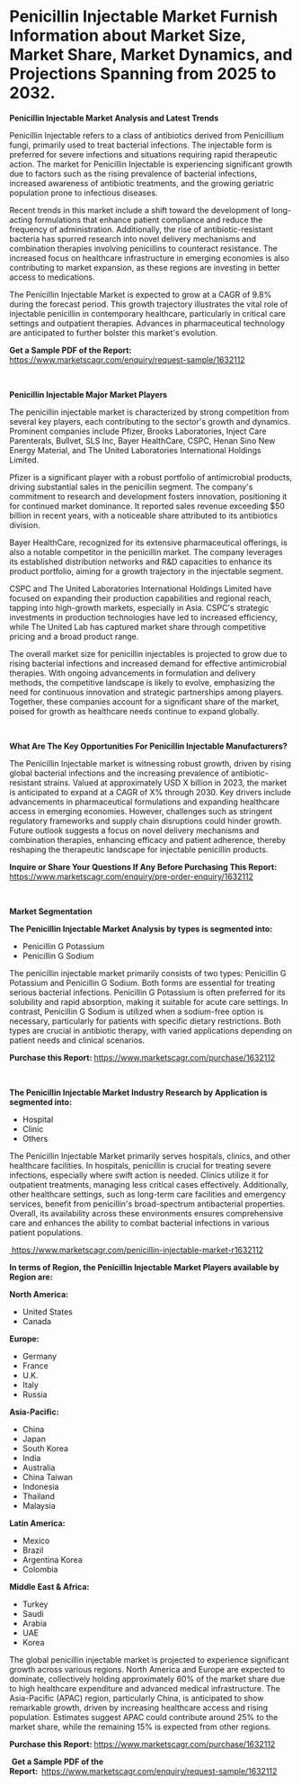 <p><h1>Penicillin Injectable Market Furnish Information about Market Size, Market Share, Market Dynamics, and Projections Spanning from 2025 to 2032.</h1></p><p><strong>Penicillin Injectable Market Analysis and Latest Trends</strong></p>
<p><p>Penicillin Injectable refers to a class of antibiotics derived from Penicillium fungi, primarily used to treat bacterial infections. The injectable form is preferred for severe infections and situations requiring rapid therapeutic action. The market for Penicillin Injectable is experiencing significant growth due to factors such as the rising prevalence of bacterial infections, increased awareness of antibiotic treatments, and the growing geriatric population prone to infectious diseases. </p><p>Recent trends in this market include a shift toward the development of long-acting formulations that enhance patient compliance and reduce the frequency of administration. Additionally, the rise of antibiotic-resistant bacteria has spurred research into novel delivery mechanisms and combination therapies involving penicillins to counteract resistance. The increased focus on healthcare infrastructure in emerging economies is also contributing to market expansion, as these regions are investing in better access to medications.</p><p>The Penicillin Injectable Market is expected to grow at a CAGR of 9.8% during the forecast period. This growth trajectory illustrates the vital role of injectable penicillin in contemporary healthcare, particularly in critical care settings and outpatient therapies. Advances in pharmaceutical technology are anticipated to further bolster this market's evolution.</p></p>
<p><strong>Get a Sample PDF of the Report:&nbsp;</strong> <a href="https://www.marketscagr.com/enquiry/request-sample/1632112?utm_campaign=2958&utm_medium=2&utm_source=Github&utm_content=ia&utm_term=19042025&utm_id=penicillin-injectable">https://www.marketscagr.com/enquiry/request-sample/1632112</a></p>
<p>&nbsp;</p>
<p><strong>Penicillin Injectable Major Market Players</strong></p>
<p><p>The penicillin injectable market is characterized by strong competition from several key players, each contributing to the sector's growth and dynamics. Prominent companies include Pfizer, Brooks Laboratories, Inject Care Parenterals, Bullvet, SLS Inc, Bayer HealthCare, CSPC, Henan Sino New Energy Material, and The United Laboratories International Holdings Limited.</p><p>Pfizer is a significant player with a robust portfolio of antimicrobial products, driving substantial sales in the penicillin segment. The company's commitment to research and development fosters innovation, positioning it for continued market dominance. It reported sales revenue exceeding $50 billion in recent years, with a noticeable share attributed to its antibiotics division.</p><p>Bayer HealthCare, recognized for its extensive pharmaceutical offerings, is also a notable competitor in the penicillin market. The company leverages its established distribution networks and R&D capacities to enhance its product portfolio, aiming for a growth trajectory in the injectable segment.</p><p>CSPC and The United Laboratories International Holdings Limited have focused on expanding their production capabilities and regional reach, tapping into high-growth markets, especially in Asia. CSPC's strategic investments in production technologies have led to increased efficiency, while The United Lab has captured market share through competitive pricing and a broad product range.</p><p>The overall market size for penicillin injectables is projected to grow due to rising bacterial infections and increased demand for effective antimicrobial therapies. With ongoing advancements in formulation and delivery methods, the competitive landscape is likely to evolve, emphasizing the need for continuous innovation and strategic partnerships among players. Together, these companies account for a significant share of the market, poised for growth as healthcare needs continue to expand globally.</p></p>
<p>&nbsp;</p>
<p><strong>What Are The Key Opportunities For Penicillin Injectable Manufacturers?</strong></p>
<p><p>The Penicillin Injectable market is witnessing robust growth, driven by rising global bacterial infections and the increasing prevalence of antibiotic-resistant strains. Valued at approximately USD X billion in 2023, the market is anticipated to expand at a CAGR of X% through 2030. Key drivers include advancements in pharmaceutical formulations and expanding healthcare access in emerging economies. However, challenges such as stringent regulatory frameworks and supply chain disruptions could hinder growth. Future outlook suggests a focus on novel delivery mechanisms and combination therapies, enhancing efficacy and patient adherence, thereby reshaping the therapeutic landscape for injectable penicillin products.</p></p>
<p><strong>Inquire or Share Your Questions If Any Before Purchasing This Report:</strong> <a href="https://www.marketscagr.com/enquiry/pre-order-enquiry/1632112?utm_campaign=2958&utm_medium=2&utm_source=Github&utm_content=ia&utm_term=19042025&utm_id=penicillin-injectable">https://www.marketscagr.com/enquiry/pre-order-enquiry/1632112</a></p>
<p>&nbsp;</p>
<p><strong>Market Segmentation</strong></p>
<p><strong>The Penicillin Injectable Market Analysis by types is segmented into:</strong></p>
<p><ul><li>Penicillin G Potassium</li><li>Penicillin G Sodium</li></ul></p>
<p><p>The penicillin injectable market primarily consists of two types: Penicillin G Potassium and Penicillin G Sodium. Both forms are essential for treating serious bacterial infections. Penicillin G Potassium is often preferred for its solubility and rapid absorption, making it suitable for acute care settings. In contrast, Penicillin G Sodium is utilized when a sodium-free option is necessary, particularly for patients with specific dietary restrictions. Both types are crucial in antibiotic therapy, with varied applications depending on patient needs and clinical scenarios.</p></p>
<p><strong>Purchase this Report:&nbsp;</strong><a href="https://www.marketscagr.com/purchase/1632112?utm_campaign=2958&utm_medium=2&utm_source=Github&utm_content=ia&utm_term=19042025&utm_id=penicillin-injectable">https://www.marketscagr.com/purchase/1632112</a></p>
<p>&nbsp;</p>
<p><strong>The Penicillin Injectable Market Industry Research by Application is segmented into:</strong></p>
<p><ul><li>Hospital</li><li>Clinic</li><li>Others</li></ul></p>
<p><p>The Penicillin Injectable Market primarily serves hospitals, clinics, and other healthcare facilities. In hospitals, penicillin is crucial for treating severe infections, especially where swift action is needed. Clinics utilize it for outpatient treatments, managing less critical cases effectively. Additionally, other healthcare settings, such as long-term care facilities and emergency services, benefit from penicillin's broad-spectrum antibacterial properties. Overall, its availability across these environments ensures comprehensive care and enhances the ability to combat bacterial infections in various patient populations.</p></p>
<p><a href="https://www.marketscagr.com/penicillin-injectable-market-r1632112?utm_campaign=2958&utm_medium=2&utm_source=Github&utm_content=ia&utm_term=19042025&utm_id=penicillin-injectable">&nbsp;https://www.marketscagr.com/penicillin-injectable-market-r1632112</a></p>
<p><strong>In terms of Region, the Penicillin Injectable Market Players available by Region are:</strong></p>
<p>
    <p> <strong> North America: </strong>
        <ul>
            <li>United States</li>
            <li>Canada</li>
        </ul>
        </p> 
    <p> <strong> Europe: </strong>
        <ul>
            <li>Germany</li>
            <li>France</li>
            <li>U.K.</li>
            <li>Italy</li>
            <li>Russia</li>
        </ul>
        </p> 
    <p> <strong> Asia-Pacific: </strong>
        <ul>
            <li>China</li>
            <li>Japan</li>
            <li>South Korea</li>
            <li>India</li>
            <li>Australia</li>
            <li>China Taiwan</li>
            <li>Indonesia</li>
            <li>Thailand</li>
            <li>Malaysia</li>
        </ul>
        </p> 
    <p> <strong> Latin America: </strong>
        <ul>
            <li>Mexico</li>
            <li>Brazil</li>
            <li>Argentina Korea</li>
            <li>Colombia</li>
        </ul>
        </p> 
    <p> <strong> Middle East & Africa: </strong>
        <ul>
            <li>Turkey</li>
            <li>Saudi</li>
            <li>Arabia</li>
            <li>UAE</li>
            <li>Korea</li>
        </ul>
    </p>
    </p>
<p><p>The global penicillin injectable market is projected to experience significant growth across various regions. North America and Europe are expected to dominate, collectively holding approximately 60% of the market share due to high healthcare expenditure and advanced medical infrastructure. The Asia-Pacific (APAC) region, particularly China, is anticipated to show remarkable growth, driven by increasing healthcare access and rising population. Estimates suggest APAC could contribute around 25% to the market share, while the remaining 15% is expected from other regions.</p></p>
<p><strong>Purchase this Report: </strong><a href="https://www.marketscagr.com/purchase/1632112?utm_campaign=2958&utm_medium=2&utm_source=Github&utm_content=ia&utm_term=19042025&utm_id=penicillin-injectable">https://www.marketscagr.com/purchase/1632112</a></p>
<p>&nbsp;<strong>Get a Sample PDF of the Report:&nbsp;&nbsp;</strong><a href="https://www.marketscagr.com/enquiry/request-sample/1632112?utm_campaign=2958&utm_medium=2&utm_source=Github&utm_content=ia&utm_term=19042025&utm_id=penicillin-injectable">https://www.marketscagr.com/enquiry/request-sample/1632112</a></p>
<p><strong></strong></p>
<p><p></p><p></p><p></p></p>